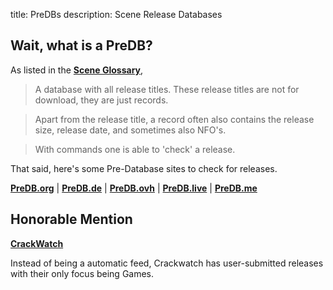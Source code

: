 title: PreDBs
description: Scene Release Databases

## Wait, what is a PreDB?

As listed in the [**Scene Glossary**](https://ripped.guide/Scene/scene-glossary/),

> A database with all release titles. These release titles are not for download, they are just records. 

> Apart from the release title, a record often also contains the release size, release date, and sometimes also NFO's. 

> With commands one is able to 'check' a release.

That said, here's some Pre-Database sites to check for releases.

**[PreDB.org](https://www.predb.org/)** | 
**[PreDB.de](https://predb.de/)** | 
**[PreDB.ovh](https://predb.ovh/)** | 
**[PreDB.live](https://predb.live/)** | 
**[PreDB.me](https://predb.me/)** 

## Honorable Mention
**[CrackWatch](https://crackwatch.com/)**

Instead of being a automatic feed, Crackwatch has user-submitted releases with their only focus being Games.

